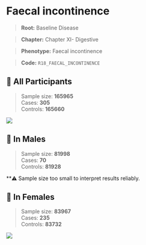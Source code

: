 # Faecal incontinence

> **Root:** Baseline Disease  

> **Chapter:** Chapter XI- Digestive  

> **Phenotype:** Faecal incontinence  

> **Code:** `R18_FAECAL_INCONTINENCE`

## 🧪 All Participants  
> Sample size: **165965**  
> Cases: **305**  
> Controls: **165660**
<img src="/Disease/Figures/ALL/Baseline/R18_FAECAL_INCONTINENCE.png"/>
<CsvTable src="/public/Disease/Data/ALL/Baseline/LG_R18_FAECAL_INCONTINENCE.csv" label="🔍 View full results" />

## 👨 In Males  
> Sample size: **81998**  
> Cases: **70**  
> Controls: **81928**

**⚠️ Sample size too small to interpret results reliably.

## 👩 In Females  
> Sample size: **83967**  
> Cases: **235**  
> Controls: **83732**
<img src="/Disease/Figures/Female/Baseline/R18_FAECAL_INCONTINENCE.png"/>
<CsvTable src="/public/Disease/Data/Female/Baseline/LG_R18_FAECAL_INCONTINENCE.csv" label="🔍 View full results" />
